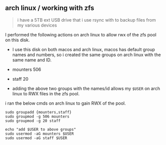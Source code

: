 ## arch linux / working with zfs

> i have a 5TB ext USB drive that i use rsync with to backup files from my various devices

I performed the following actions on arch linux to allow rwx of the zfs pool on this disk.

- I use this disk on both macos and arch linux, macos has default group names and numbers, so i created the same groups on arch linux with the same name and ID.

- mounters 506
- staff 20

- adding the above two groups with the names/id allows my `$USER` on arch linux to RWX files in the zfs pool.

i ran the below cmds on arch linux to gain RWX of the pool.

```
sudo groupadd {mounters,staff}
sudo groupmod -g 506 mounters
sudo groupmod -g 20 staff

echo "add $USER to above groups"
sudo usermod -aG mounters $USER
sudo usermod -aG staff $USER
```
